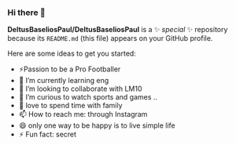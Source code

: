 ### Hi there 👋


**DeltusBaseliosPaul/DeltusBaseliosPaul** is a ✨ _special_ ✨ repository because its `README.md` (this file) appears on your GitHub profile.

Here are some ideas to get you started:

- ⚡Passion to be a Pro Footballer
- 🌱 I’m currently learning eng
- 👯 I’m looking to collaborate with LM10
- 🤔 I’m curious to watch sports and  games ..
- 💬 love to spend time with family
- 📫 How to reach me: through Instagram
- 😄 only one way to be happy is to live simple life
- ⚡ Fun fact: secret


